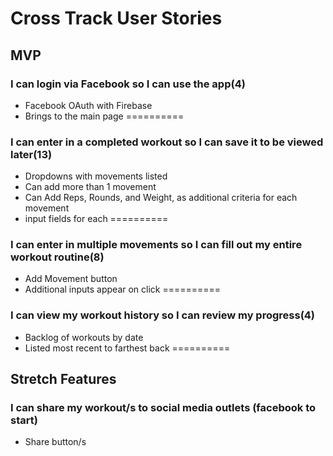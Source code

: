 Cross Track User Stories
============
## MVP

### I can login via Facebook so I can use the app(4)
  * Facebook OAuth with Firebase
  * Brings to the main page
==========

### I can enter in a completed workout so I can save it to be viewed later(13)
  * Dropdowns with movements listed
  * Can add more than 1 movement
  * Can Add Reps, Rounds, and Weight, as additional criteria for each movement
   * input fields for each
==========

### I can enter in multiple movements so I can fill out my entire workout routine(8)
  * Add Movement button
  * Additional inputs appear on click
==========

### I can view my workout history so I can review my progress(4)
  * Backlog of workouts by date
  * Listed most recent to farthest back
==========

## Stretch Features

### I can share my workout/s to social media outlets (facebook to start)
  * Share button/s
